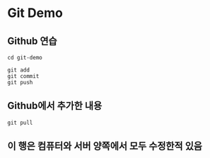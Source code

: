 # Git Demo

## Github 연습

```
cd git-demo
```

```
git add
git commit
git push
```
## Github에서 추가한 내용

```
git pull
```

## 이 행은 컴퓨터와 서버 양쪽에서 모두 수정한적 있음
